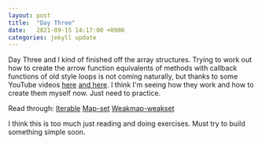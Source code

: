 ```yaml
---
layout: post
title:  "Day Three"
date:   2021-09-15 14:17:00 +0900
categories: jekyll update
---
```


Day Three and I kind of finished off the array structures. Trying to work out how to create the arrow function equivalents of methods with callback functions of old style loops is not coming naturally, but thanks to some 
YouTube videos 
  <a href = "https://www.youtube.com/watch?v=h33Srr5J9nY&t=327s">here</a> 
  <a href = "https://www.youtube.com/watch?v=g1C40tDP0Bk&list=PLTjRvDozrdlxEIuOBZkMAK5uiqp8rHUax&index=20">and here</a>.
I think I'm seeing how they work and how to create them myself now. Just need to practice.

Read through:
  <a href = "https://javascript.info/iterable">Iterable</a>
  <a href = "https://javascript.info/map-set">Map-set</a>
  <a href = "https://javascript.info/weakmap-weakset">Weakmap-weakset</a>
  
I think this is too much just reading and doing exercises. Must try to build something simple soon.
